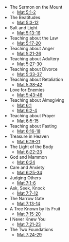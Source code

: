 - The Sermon on the Mount
	- [Mat 5:1-2](Mat.5.1-2.md)
- The Beatitudes
	- [Mat 5:3-12](Mat.5.3-12.md)
- Salt and Light
	- [Mat 5:13-16](Mat.5.13-16.md)
- Teaching about the Law
	- [Mat 5:17-20](Mat.5.17-20.md)
- Teaching about Anger
	- [Mat 5:21-26](Mat.5.21-26.md)
- Teaching about Adultery
	- [Mat 5:27-30](Mat.5.27-30.md)
- Teaching about Divorce
	- [Mat 5:33-37](Mat.5.33-37.md)
- Teaching about Retaliation
	- [Mat 5:38-42](Mat.5.38-42.md)
- Love for Enemies
	- [Mat 5:43-48](Mat.5.43-48.md)
- Teaching about Almsgiving
	- [Mat 6:1](Mat.6.1.md)
	- [Mat 6:2-4](Mat.6.2-4.md)
- Teaching about Prayer
	- [Mat 6:5-15](Mat.6.5-15.md)
- Teaching about Fasting
	- [Mat 6:16-18](Mat.6.16-18.md)
- Treasure in Heaven
	- [Mat 6:19-21](Mat.6.19-21.md)
- The Light of the Body
	- [Mat 6:22-23](Mat.6.22-23.md)
- God and Mammon
	- [Mat 6:24](Mat.6.24.md)
- Care and Anxiety
	- [Mat 6:25-34](Mat.6.25-34.md)
- Judging Others
	- [Mat 7:1-6](Mat.7.1-6.md)
- Ask, Seek, Knock
	- [Mat 7:7-12](Mat.7.7-12.md)
- The Narrow Gate
	- [Mat 7:13-14](Mat.7.13-14.md)
- A Tree Known by Its Fruit
	- [Mat 7:15-20](Mat.7.15-20.md)
- I Never Knew You
	- [Mat 7:21-23](Mat.7.21-23.md)
- The Two Foundations
	- [Mat 7:24-29](Mat.7.24-29.md)
